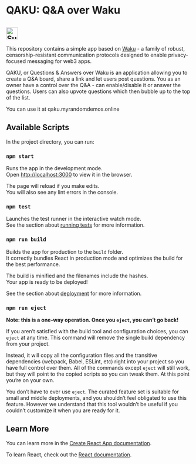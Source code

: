 # QAKU: Q&A over Waku

<a href="https://www.drips.network/app/projects/github/vpavlin/qaku" target="_blank"><img src="https://www.drips.network/api/embed/project/https%3A%2F%2Fgithub.com%2Fvpavlin%2Fqaku/support.png?background=dark&style=drips&text=project&stat=dependencies" alt="Support qaku on drips.network" height="32"></a>
---

This repository contains a simple app based on [Waku](https://waku.org) - a family of robust, censorship-resistant communication protocols designed to enable privacy-focused messaging for web3 apps.

QAKU, or Questions & Answers over Waku is an application allowing you to create a Q&A board, share a link and let users post questions. You as an owner have a control over the Q&A - can enable/disable it or answer the questions. Users can also upvote questions which then bubble up to the top of the list.

You can use it at qaku.myrandomdemos.online

## Available Scripts

In the project directory, you can run:

### `npm start`

Runs the app in the development mode.\
Open [http://localhost:3000](http://localhost:3000) to view it in the browser.

The page will reload if you make edits.\
You will also see any lint errors in the console.

### `npm test`

Launches the test runner in the interactive watch mode.\
See the section about [running tests](https://facebook.github.io/create-react-app/docs/running-tests) for more information.

### `npm run build`

Builds the app for production to the `build` folder.\
It correctly bundles React in production mode and optimizes the build for the best performance.

The build is minified and the filenames include the hashes.\
Your app is ready to be deployed!

See the section about [deployment](https://facebook.github.io/create-react-app/docs/deployment) for more information.

### `npm run eject`

**Note: this is a one-way operation. Once you `eject`, you can’t go back!**

If you aren’t satisfied with the build tool and configuration choices, you can `eject` at any time. This command will remove the single build dependency from your project.

Instead, it will copy all the configuration files and the transitive dependencies (webpack, Babel, ESLint, etc) right into your project so you have full control over them. All of the commands except `eject` will still work, but they will point to the copied scripts so you can tweak them. At this point you’re on your own.

You don’t have to ever use `eject`. The curated feature set is suitable for small and middle deployments, and you shouldn’t feel obligated to use this feature. However we understand that this tool wouldn’t be useful if you couldn’t customize it when you are ready for it.

## Learn More

You can learn more in the [Create React App documentation](https://facebook.github.io/create-react-app/docs/getting-started).

To learn React, check out the [React documentation](https://reactjs.org/).
